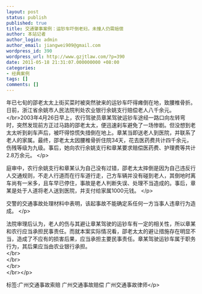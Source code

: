 ```yaml
---
layout: post
status: publish
published: true
title: 交通肇事案例：运钞车吓倒老妇，未撞人仍需赔偿
author: 本站记者
author_login: admin
author_email: jiangwei909@gmail.com
wordpress_id: 390
wordpress_url: http://www.gzjtlaw.com/?p=390
date: 2011-05-18 21:31:07.000000000 +08:00
categories:
- 经典案例
tags: []
comments: []
---
```

<p> 年已七旬的邵老太太上街买菜时被突然驶来的运钞车吓得瘫倒在地，致腰椎骨折。日前，浙江省余姚市人民法院判处农业银行余姚支行赔偿老人八千余元。 <br><&#47;br>2003年4月26日早上，农行驾驶员章某驾驶运钞车途经一路口向左转弯时，突然发现前方正过马路的邵老太太，便迅速刹车避免了一场惨剧。但没想到老太太听到刹车声后，被吓得惊慌失措倒在地上。章某当即送老人到医院，并联系了老人的家属。最终，邵老太太因腰椎骨折住院34天，花去医药费共计四千余元，伤残等级为九级。事后，她向农行余姚支行和章某要求赔偿医药费、护理费等共计2.8万余元。 <&#47;p><p>庭审中，农行余姚支行和章某认为自己没有过错，邵老太太摔倒是因为自己违反行人交通规则，不走人行道而在行车道行走，己方车辆并没有碰到老人，其倒地时离车尚有一米多，且车早已停住，事故是老人判断失误、处理不当造成的。事后，章某是处于人道将老人送到医院，并支付给家属1000元钱。 <&#47;p><p>交警的交通事故处理材料中表明，该起事故不能确定系任何一方当事人违章行为造成。 <&#47;p><p>法院审理后认为，老人的伤与其避让章某驾驶的运钞车有一定的相关性，所以章某和农行应当承担民事责任。而就本案实际情况看，邵老太太的避让措施存在明显不当，造成了不应有的损害后果，应当承担主要民事责任。章某驾驶运钞车属于职务行为，其后果应当由农业银行承担。<br><&#47;br><br><&#47;br><br><&#47;br><br><&#47;br><&#47;p><br&#47;><p>标签:广州交通事故索赔 广州交通事故赔偿 广州交通事故律师<&#47;p>
